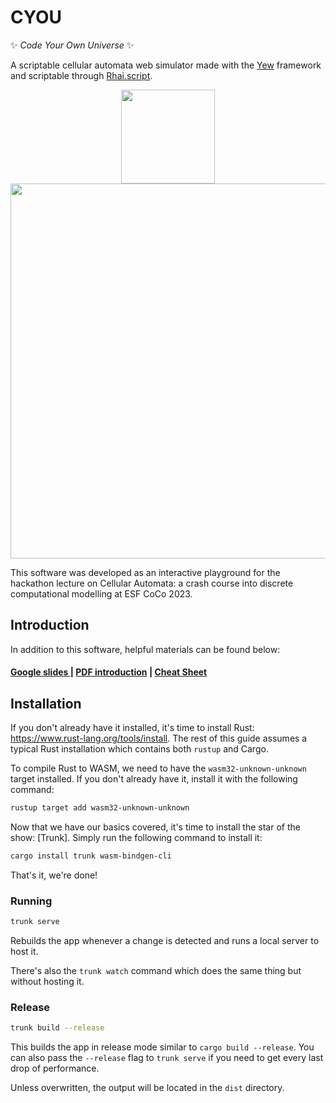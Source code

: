 # CYOU

✨ _Code Your Own Universe_ ✨

A scriptable cellular automata web simulator made with the [Yew](https://yew.rs/) framework and scriptable through [Rhai.script](https://rhai.rs/).

<div align = "center"> 
  <a href="https://yew.rs/" target="_blank"><img src="https://yew.rs/img/logo.png" width="150" /></a> 
  <a href="https://rhai.rs" target="_blank"><img src="https://rhai.rs/book/images/logo/rhai-banner-transparent-colour.svg" width="600" /></a> 
</div>

This software was developed as an interactive playground for the hackathon lecture on Cellular Automata: a crash course into discrete computational modelling at ESF CoCo 2023. 

## Introduction
In addition to this software, helpful materials can be found below:

<h4>
    <a href="https://docs.google.com/presentation/d/1Y31du8gcAD8kWrL_U6nRaYtU3mEgcX4UPUYnpPxJFbE/edit?usp=sharing"> Google slides </a>
    <span> | </span>
    <a href="https://github.com/Ethancatepete/Cellular-Automata/blob/main/Cellular%20Automata.pdf"> PDF introduction</a>
    <span> | </span>
    <a href="https://gist.github.com/wylited/b8d605326cf30fd54b34f9576378b843">Cheat Sheet</a>   
  </h4>
</div>

## Installation

If you don't already have it installed, it's time to install Rust: <https://www.rust-lang.org/tools/install>.
The rest of this guide assumes a typical Rust installation which contains both `rustup` and Cargo.

To compile Rust to WASM, we need to have the `wasm32-unknown-unknown` target installed.
If you don't already have it, install it with the following command:

```bash
rustup target add wasm32-unknown-unknown
```

Now that we have our basics covered, it's time to install the star of the show: [Trunk].
Simply run the following command to install it:

```bash
cargo install trunk wasm-bindgen-cli
```

That's it, we're done!

### Running

```bash
trunk serve
```

Rebuilds the app whenever a change is detected and runs a local server to host it.

There's also the `trunk watch` command which does the same thing but without hosting it.

### Release

```bash
trunk build --release
```

This builds the app in release mode similar to `cargo build --release`.
You can also pass the `--release` flag to `trunk serve` if you need to get every last drop of performance.

Unless overwritten, the output will be located in the `dist` directory.
